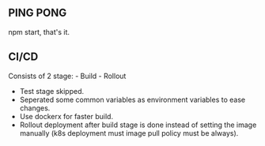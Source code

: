 ## PING PONG

npm start, that's it.

## CI/CD
Consists of 2 stage:
    - Build
    - Rollout

* Test stage skipped.
* Seperated some common variables as environment variables to ease changes.
* Use dockerx for faster build.
* Rollout deployment after build stage is done instead of setting the image manually (k8s deployment must image pull policy must be always).

